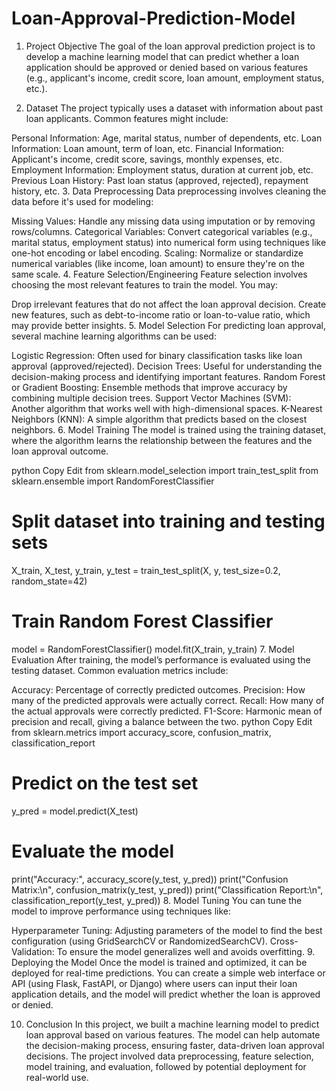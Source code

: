 # Loan-Approval-Prediction-Model
1. Project Objective
The goal of the loan approval prediction project is to develop a machine learning model that can predict whether a loan application should be approved or denied based on various features (e.g., applicant's income, credit score, loan amount, employment status, etc.).

2. Dataset
The project typically uses a dataset with information about past loan applicants. Common features might include:

Personal Information: Age, marital status, number of dependents, etc.
Loan Information: Loan amount, term of loan, etc.
Financial Information: Applicant's income, credit score, savings, monthly expenses, etc.
Employment Information: Employment status, duration at current job, etc.
Previous Loan History: Past loan status (approved, rejected), repayment history, etc.
3. Data Preprocessing
Data preprocessing involves cleaning the data before it's used for modeling:

Missing Values: Handle any missing data using imputation or by removing rows/columns.
Categorical Variables: Convert categorical variables (e.g., marital status, employment status) into numerical form using techniques like one-hot encoding or label encoding.
Scaling: Normalize or standardize numerical variables (like income, loan amount) to ensure they're on the same scale.
4. Feature Selection/Engineering
Feature selection involves choosing the most relevant features to train the model. You may:

Drop irrelevant features that do not affect the loan approval decision.
Create new features, such as debt-to-income ratio or loan-to-value ratio, which may provide better insights.
5. Model Selection
For predicting loan approval, several machine learning algorithms can be used:

Logistic Regression: Often used for binary classification tasks like loan approval (approved/rejected).
Decision Trees: Useful for understanding the decision-making process and identifying important features.
Random Forest or Gradient Boosting: Ensemble methods that improve accuracy by combining multiple decision trees.
Support Vector Machines (SVM): Another algorithm that works well with high-dimensional spaces.
K-Nearest Neighbors (KNN): A simple algorithm that predicts based on the closest neighbors.
6. Model Training
The model is trained using the training dataset, where the algorithm learns the relationship between the features and the loan approval outcome.

python
Copy
Edit
from sklearn.model_selection import train_test_split
from sklearn.ensemble import RandomForestClassifier

# Split dataset into training and testing sets
X_train, X_test, y_train, y_test = train_test_split(X, y, test_size=0.2, random_state=42)

# Train Random Forest Classifier
model = RandomForestClassifier()
model.fit(X_train, y_train)
7. Model Evaluation
After training, the model’s performance is evaluated using the testing dataset. Common evaluation metrics include:

Accuracy: Percentage of correctly predicted outcomes.
Precision: How many of the predicted approvals were actually correct.
Recall: How many of the actual approvals were correctly predicted.
F1-Score: Harmonic mean of precision and recall, giving a balance between the two.
python
Copy
Edit
from sklearn.metrics import accuracy_score, confusion_matrix, classification_report

# Predict on the test set
y_pred = model.predict(X_test)

# Evaluate the model
print("Accuracy:", accuracy_score(y_test, y_pred))
print("Confusion Matrix:\n", confusion_matrix(y_test, y_pred))
print("Classification Report:\n", classification_report(y_test, y_pred))
8. Model Tuning
You can tune the model to improve performance using techniques like:

Hyperparameter Tuning: Adjusting parameters of the model to find the best configuration (using GridSearchCV or RandomizedSearchCV).
Cross-Validation: To ensure the model generalizes well and avoids overfitting.
9. Deploying the Model
Once the model is trained and optimized, it can be deployed for real-time predictions. You can create a simple web interface or API (using Flask, FastAPI, or Django) where users can input their loan application details, and the model will predict whether the loan is approved or denied.

10. Conclusion
In this project, we built a machine learning model to predict loan approval based on various features. The model can help automate the decision-making process, ensuring faster, data-driven loan approval decisions. The project involved data preprocessing, feature selection, model training, and evaluation, followed by potential deployment for real-world use.
